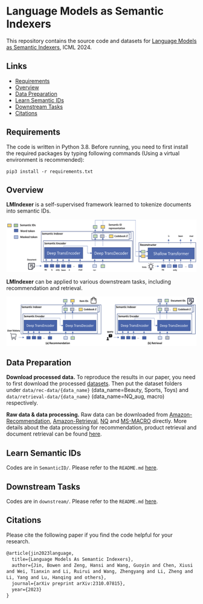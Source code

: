 # Language Models as Semantic Indexers

This repository contains the source code and datasets for [Language Models as Semantic Indexers](https://arxiv.org/pdf/2310.07815), ICML 2024.

## Links

- [Requirements](#requirements)
- [Overview](#overview)
- [Data Preparation](#data-preparation)
- [Learn Semantic IDs](#learn-semantic-ids)
- [Downstream Tasks](#downstream-tasks)
- [Citations](#citations)

## Requirements

The code is written in Python 3.8. Before running, you need to first install the required packages by typing following commands (Using a virtual environment is recommended):

```
pip3 install -r requirements.txt
```

## Overview
**LMIndexer** is a self-supervised framework learned to tokenize documents into semantic IDs.

<p align="center">
  <img src="fig/main.png" width="600px"/>
</p>

**LMIndexer** can be applied to various downstream tasks, including recommendation and retrieval.

<p align="center">
  <img src="fig/downstream.png" width="600px"/>
</p>

## Data Preparation
**Download processed data.** To reproduce the results in our paper, you need to first download the processed [datasets](https://drive.google.com/drive/folders/1sFZ583qOmOVBg4RGKFhgvk7zNM-Sjtr2?usp=sharing). Then put the dataset folders under ```data/rec-data/{data_name}``` (data_name=Beauty, Sports, Toys) and ```data/retrieval-data/{data_name}``` (data_name=NQ_aug, macro) respectively.

**Raw data & data processing.** Raw data can be downloaded from [Amazon-Recommendation](https://cseweb.ucsd.edu/~jmcauley/datasets/amazon/links.html), [Amazon-Retrieval](https://github.com/amazon-science/esci-data), [NQ](https://drive.google.com/drive/folders/1AcGozhgI679j9ybxL7iCi2iMHipIlHnY?usp=drive_link) and [MS-MACRO](https://drive.google.com/drive/folders/1WQTp7caUyQZXWwoVu2_Tj5NJ56pPsRVj?usp=drive_link) directly. More details about the data processing for recommendation, product retrieval and document retrieval can be found [here](https://github.com/PeterGriffinJin/LMIndexer/tree/main/data).

## Learn Semantic IDs

Codes are in ```SemanticID/```. Please refer to the ```README.md``` [here](https://github.com/PeterGriffinJin/LMIndexer/tree/main/SemanticID).

## Downstream Tasks
Codes are in ```downstream/```. Please refer to the ```README.md``` [here](https://github.com/PeterGriffinJin/LMIndexer/tree/main/downstream).


## Citations

Please cite the following paper if you find the code helpful for your research.
```
@article{jin2023language,
  title={Language Models As Semantic Indexers},
  author={Jin, Bowen and Zeng, Hansi and Wang, Guoyin and Chen, Xiusi and Wei, Tianxin and Li, Ruirui and Wang, Zhengyang and Li, Zheng and Li, Yang and Lu, Hanqing and others},
  journal={arXiv preprint arXiv:2310.07815},
  year={2023}
}
```
